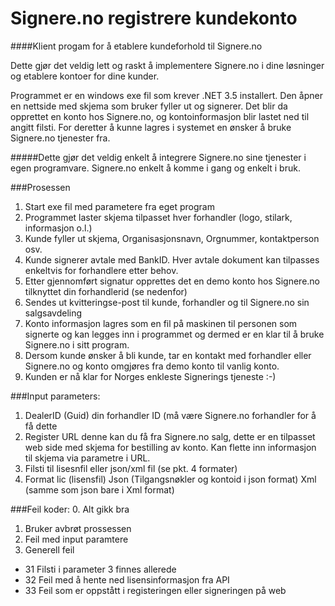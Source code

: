 # Signere.no registrere kundekonto

####Klient progam for å etablere kundeforhold til Signere.no

Dette gjør det veldig lett og raskt å implementere Signere.no i dine løsninger og etablere kontoer for dine kunder.

Programmet er en windows exe fil som krever .NET 3.5 installert. Den åpner en nettside med skjema som bruker fyller ut og signerer. Det blir da opprettet en konto hos Signere.no, og kontoinformasjon blir lastet ned til angitt filsti. For deretter å kunne lagres i systemet en ønsker å bruke Signere.no tjenester fra.

#####Dette gjør det veldig enkelt å integrere Signere.no sine tjenester i egen programvare. Signere.no enkelt å komme i gang og enkelt i bruk.

###Prosessen
1. Start exe fil med parametere fra eget program
2. Programmet laster skjema tilpasset hver forhandler (logo, stilark, informasjon o.l.)
3. Kunde fyller ut skjema, Organisasjonsnavn, Orgnummer, kontaktperson osv.
4. Kunde signerer avtale med BankID. Hver avtale dokument kan tilpasses enkeltvis for forhandlere etter behov.
5. Etter gjennomført signatur opprettes det en demo konto hos Signere.no tilknyttet din forhandlerid (se nedenfor)
6. Sendes ut kvitteringse-post til kunde, forhandler og til Signere.no sin salgsavdeling
7. Konto informasjon lagres som en fil på maskinen til personen som signerte og kan legges inn i programmet og dermed er en klar til å bruke Signere.no i sitt program.
8. Dersom kunde ønsker å bli kunde, tar en kontakt med forhandler eller Signere.no og konto omgjøres fra demo konto til vanlig konto.
9. Kunden er nå klar for Norges enkleste Signerings tjeneste :-)

###Input parameters:
1. DealerID (Guid) din forhandler ID (må være Signere.no forhandler for å få dette
2. Register URL denne kan du få fra Signere.no salg, dette er en tilpasset web side med skjema for bestilling av konto. Kan flette inn informasjon til skjema via parametre i URL.
3. Filsti til lisesnfil eller json/xml fil (se pkt. 4 formater)
4. Format lic (lisensfil) Json (Tilgangsnøkler og kontoid i json format) Xml (samme som json bare i Xml format)

###Feil koder:
0.  Alt gikk bra
1.  Bruker avbrøt prossessen
2.  Feil med input paramtere
3. Generell feil
  * 31 Filsti i parameter 3 finnes allerede
  * 32 Feil med å hente ned lisensinformasjon fra API
  * 33 Feil som er oppstått i registeringen eller signeringen på web
